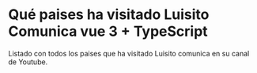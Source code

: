 # Qué paises ha visitado Luisito Comunica vue 3 + TypeScript

Listado con todos los paises que ha visitado Luisito comunica en su canal de Youtube.